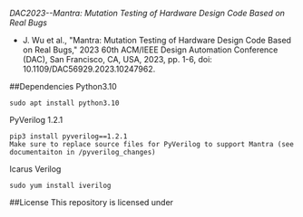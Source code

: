 *DAC2023--Mantra: Mutation Testing of Hardware Design Code Based on Real Bugs*
* J. Wu et al., "Mantra: Mutation Testing of Hardware Design Code Based on Real Bugs," 2023 60th ACM/IEEE Design Automation Conference (DAC), San Francisco, CA, USA, 2023, pp. 1-6, doi: 10.1109/DAC56929.2023.10247962.

##Dependencies
Python3.10

    sudo apt install python3.10

PyVerilog 1.2.1

    pip3 install pyverilog==1.2.1
    Make sure to replace source files for PyVerilog to support Mantra (see documentaiton in /pyverilog_changes)
Icarus Verilog

    sudo yum install iverilog


##License
This repository is licensed under  
